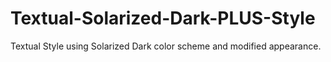 # Textual-Solarized-Dark-PLUS-Style
Textual Style using Solarized Dark color scheme and modified appearance.